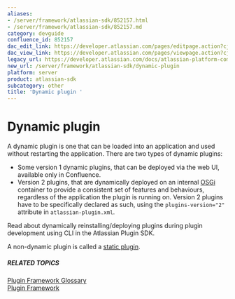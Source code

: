 ```yaml
---
aliases:
- /server/framework/atlassian-sdk/852157.html
- /server/framework/atlassian-sdk/852157.md
category: devguide
confluence_id: 852157
dac_edit_link: https://developer.atlassian.com/pages/editpage.action?cjm=wozere&pageId=852157
dac_view_link: https://developer.atlassian.com/pages/viewpage.action?cjm=wozere&pageId=852157
legacy_url: https://developer.atlassian.com/docs/atlassian-platform-common-components/plugin-framework/plugin-framework-glossary/dynamic-plugin-glossary-entry
new_url: /server/framework/atlassian-sdk/dynamic-plugin
platform: server
product: atlassian-sdk
subcategory: other
title: 'Dynamic plugin '
---
```

# Dynamic plugin

A dynamic plugin is one that can be loaded into an application and used without restarting the application. There are two types of dynamic plugins:

-   Some version 1 dynamic plugins, that can be deployed via the web UI, available only in Confluence.
-   Version 2 plugins, that are dynamically deployed on an internal <a href="http://osgi.org/" class="external-link">OSGi</a> container to provide a consistent set of features and behaviours, regardless of the application the plugin is running on. Version 2 plugins have to be specifically declared as such, using the `plugins-version="2"` attribute in `atlassian-plugin.xml`.

Read about dynamically reinstalling/deploying plugins during plugin development using CLI in the Atlassian Plugin SDK.

A non-dynamic plugin is called a <a href="/pages/createpage.action?spaceKey=PLUGINFRAMEWORK&amp;title=Static+Plugin+%28Glossary+Entry%29" class="createlink">static plugin</a>.

##### RELATED TOPICS

<a href="/pages/createpage.action?spaceKey=PLUGINFRAMEWORK&amp;title=Plugin+Framework+Glossary" class="createlink">Plugin Framework Glossary</a>  
[Plugin Framework](https://developer.atlassian.com/display/PLUGINFRAMEWORK/Plugin+Framework)
















































































































































































































































